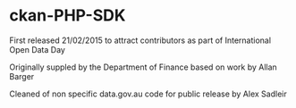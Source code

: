# ckan-PHP-SDK
First released 21/02/2015 to attract contributors as part of International Open Data Day

Originally suppled by the Department of Finance based on work by Allan Barger

Cleaned of non specific data.gov.au code for public release by Alex Sadleir
